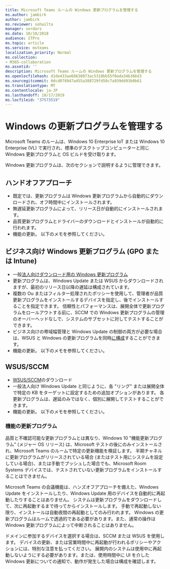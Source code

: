 ```yaml
---
title: Microsoft Teams ルームの Windows 更新プログラムを管理する
ms.author: jambirk
author: jambirk
ms.reviewer: sohailta
manager: serdars
ms.date: 10/10/2018
audience: ITPro
ms.topic: article
ms.service: msteams
localization_priority: Normal
ms.collection:
- M365-collaboration
ms.assetid: ''
description: Microsoft Teams ルームの Windows 更新プログラムを管理する
ms.openlocfilehash: d1de433ae68630073ac5310bb55f0ada34b366d3
ms.sourcegitcommit: 0dcd078947a455a388729fd50c7a939dd93b0b61
ms.translationtype: MT
ms.contentlocale: ja-JP
ms.lasthandoff: 10/17/2019
ms.locfileid: "37573519"
---
```

# <a name="manage-windows-updates"></a>Windows の更新プログラムを管理する

Microsoft Teams のルームは、Windows 10 Enterprise IoT または Windows 10 Enterprise (VL) で実行され、標準のデスクトップコンピューターと同じ Windows 更新プログラムと OS ビルドを受け取ります。

Windows 更新プログラムは、次のセクションで説明するように管理できます。

## <a name="hands-off-approach"></a>ハンドオフアプローチ 

- 既定では、更新プログラムは Windows 更新プログラムから自動的にダウンロードされ、オフ時間中にインストールされます。
- 無遅延更新プログラムによって、リリース日が自動的にインストールされます。
- 品質更新プログラムとドライバーのダウンロードとインストールが自動的に行われます。
- 機能の更新。 以下のメモを参照してください。

## <a name="windows-updates-for-business-gpo-or-intune"></a>ビジネス向け Windows 更新プログラム (GPO または Intune)  

- 一般[法人向けダウンロード用の Windows 更新プログラム](https://docs.microsoft.com/windows/deployment/update/waas-manage-updates-wufb)
- 更新プログラムは、Windows Update または WSUS からダウンロードされますが、最初のリリース日以降の遅延は構成されています。
- 複数の Ou またはフィルター処理されたポリシーを使用して、管理者が品質更新プログラムをインストールするデバイスを指定し、後でインストールすることを指定できます。 信頼性とパフォーマンスは、展開全体で更新プログラムをロールアウトする前に、SCCM での Windows 更新プログラムの管理のオーバーヘッドなしで、システムのサブセットに対してテストすることができます。
- ビジネス向けの帯域幅管理と Windows Update の制御の両方が必要な場合は、WSUS と Windows の更新プログラムを同時[に構成](https://docs.microsoft.com/windows/deployment/update/waas-integrate-wufb)することができます。
- 機能の更新。 以下のメモを参照してください。

## <a name="wsussccm"></a>WSUS/SCCM

- [WSUS/SCCM](https://docs.microsoft.com/windows/deployment/update/waas-manage-updates-configuration-manager)のダウンロード
- 一般法人向け Windows Update と同じように、各 "リング" または展開全体で特定の KB をターゲットに設定するための追加オプションがあります。 各更新プログラムは、遅延のみではなく、個別に展開してテストすることができます。
- 機能の更新。 以下のメモを参照してください。

### <a name="feature-updates"></a>機能の更新プログラム

品質と不確認可能な更新プログラムとは異なり、Windows 10 "機能更新プログラム" (メジャー OS リリース) は、Microsoft テストの後にのみインストールされ、Microsoft Teams のルームで特定の更新機能を検証します。 半期チャネルに更新プログラムがリリースされている場合 (またはテスト用にシステムを設定している場合)、または手動でプッシュした場合でも、Microsoft Room Systems デバイスでは、テストされていない更新プログラムをインストールすることはできません。

Microsoft Teams の会議機能は、ハンズオフアプローチを備えた、Windows Update をインストールしたり、Windows Update 用のデバイスを自動的に再起動したりすることはありません。 システムは更新プログラムをダウンロードして、次に再起動するまで待ってからインストールします。 手動で再起動しない限り、インストールは自動夜間の再起動としてのみ行われます。 Windows の更新プログラムはルームで透過的である必要があります。また、通常の操作は Windows 更新プログラムによって中断されることはありません。

ドメインに参加するデバイスを選択する場合は、SCCM または WSUS を使用します。 デバイスの更新、または営業時間中に再起動が行われるポリシーやアクションには、特別な注意を払ってください。 展開内のシステムは使用中に再起動しないようにする必要があります。または、使用時間中に UI を介した Windows 更新についての通知で、動作が発生した場合は構成を確認します。